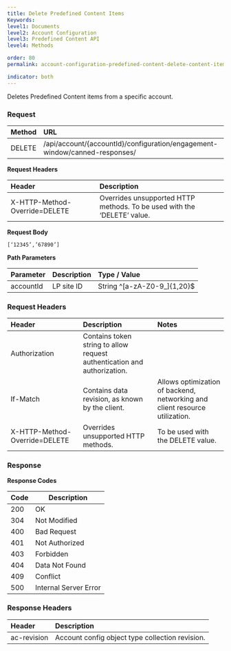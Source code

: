 ```yaml
---
title: Delete Predefined Content Items
Keywords:
level1: Documents
level2: Account Configuration
level3: Predefined Content API
level4: Methods

order: 80
permalink: account-configuration-predefined-content-delete-content-items.html

indicator: both
---
```


Deletes Predefined Content items from a specific account.

### Request

| Method | URL |
| :-------- | :------ |
| DELETE  |/api/account/{accountId}/configuration/engagement-window/canned-responses/ |

**Request Headers**

| Header | Description |
 |:-------- | :------------ |
| X-HTTP-Method-Override=DELETE | Overrides unsupported HTTP methods. To be used with the ‘DELETE’ value. |

**Request Body**

`[‘12345’,’67890’]`

**Path Parameters**

 |Parameter  |Description |  Type / Value |
 |:----------- | :------------ | :--------------- |
 |accountId | LP site ID | String ^[a-zA-Z0-9_]{1,20}$ |

### Request Headers

 |Header | Description| Notes |
 |:------- | :-------------- | :--- |
 |Authorization | Contains token string to allow request authentication and authorization. | 
 |If-Match | Contains data revision, as known by the client. | Allows optimization of backend, networking and client resource utilization. |
| X-HTTP-Method-Override=DELETE  | Overrides unsupported HTTP methods.|  To be used with the DELETE value. |

### Response

**Response Codes**

| Code | Description           |
|------|-----------------------|
| 200  | OK                    |
| 304  | Not Modified          |
| 400  | Bad Request           |
| 401  | Not Authorized        |
| 403  | Forbidden             |
| 404  | Data Not Found        |
| 409  | Conflict              |
| 500  | Internal Server Error |

### Response Headers

 |Header|  Description| 
 |:-------|   :-----  |
 |ac-revision|  Account config object type collection revision.|  
